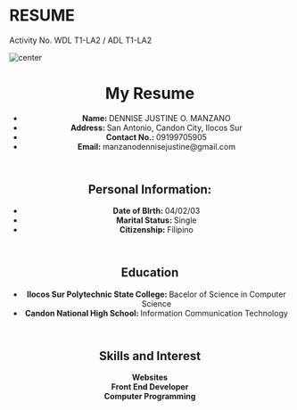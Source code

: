 # RESUME
Activity No. WDL T1-LA2 / ADL T1-LA2

<!DOCTYPE html>
<html lang="en">
<head>
    <meta charset="UTF-8">
    <meta name="viewport" content="width=device-width, initial-scale=1.0">
    <title> My Resume </title>
    <link rel="stylesheet" href="styles.css">

</head>
<body>
    <div class="photo">
        <img src="c:\Users\admin\Pictures\411010138_389535093580528_5505822686357867099_n.jpg" alt="center">
    </div>
    <div class="photo-image">
        <header>
            <h1> My Resume </h1>
            <ul>
                <li><strong> Name: </strong> DENNISE JUSTINE O. MANZANO </li>
                <li><strong> Address: </strong> San Antonio, Candon City, Ilocos Sur </li>
                <li><strong> Contact No.: </strong> 09199705905</li>
                <li><strong> Email: </strong> manzanodennisejustine@gmail.com </li>
            </ul>
        </header>
    </div>
    <div class="section1">
        <header>
            <h2> Personal Information: </h2>
            <ul>
                <li><strong> Date of BIrth:  </strong> 04/02/03 </li>
                <li><strong> Marital Status: </strong> Single </li>
                <li><strong> Citizenship: </strong> Filipino </li>
            </ul>
    </div>
    <div class="section2">
            <header>
            <h2> Education </h2>
            <ul>
            <li><strong> Ilocos Sur Polytechnic State College: </strong>  Bacelor of Science in Computer Science </li>
            <li><strong> Candon National High School: </strong> Information Communication Technology </li>
            </ul>
    </div>
    <div class="section3">
        <header>
        <h2> Skills and Interest </h2>
        <dl>
        <dt><strong> Websites </strong></dt>
        <dt><strong> Front End Developer </strong></dt>
        <dt><strong> Computer Programming </strong></dt>
        </ul>
</div>
        
    
</body>
</html>
